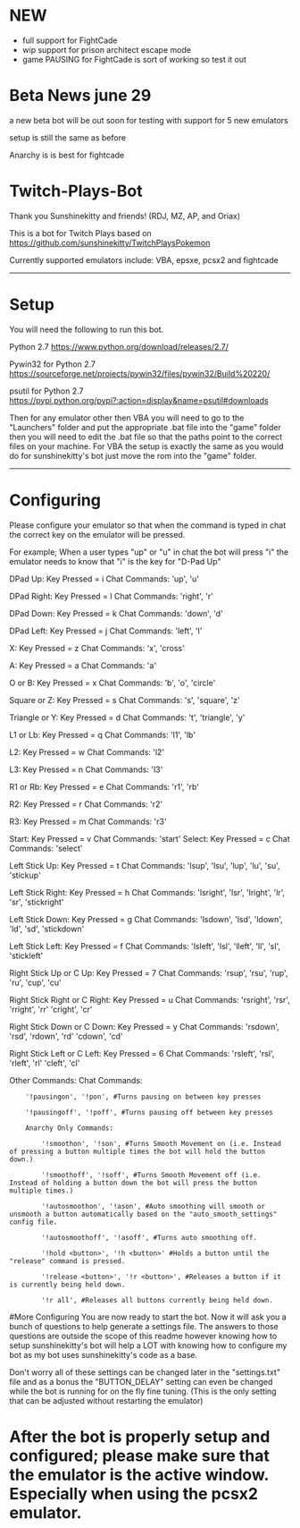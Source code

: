 
# NEW

* full support for FightCade
* wip support for prison architect escape mode
* game PAUSING for FightCade is sort of working so test it out 


# Beta News june 29
a new beta bot will be out soon for testing with support for 5 new emulators 

setup is still the same as before

Anarchy is is best for fightcade

# Twitch-Plays-Bot

Thank you Sunshinekitty and friends! (RDJ, MZ, AP, and Oriax)

This is a bot for Twitch Plays based on https://github.com/sunshinekitty/TwitchPlaysPokemon

Currently supported emulators include:
VBA,
epsxe,
pcsx2
and fightcade

--------------------------
# Setup
You will need the following to run this bot.

Python 2.7
https://www.python.org/download/releases/2.7/

Pywin32 for Python 2.7
https://sourceforge.net/projects/pywin32/files/pywin32/Build%20220/

psutil for Python 2.7
https://pypi.python.org/pypi?:action=display&name=psutil#downloads


Then for any emulator other then VBA you will need to go to the "Launchers" folder and put the appropriate .bat file into the "game" folder then you will need to edit the .bat file so that the paths point to the correct files on your machine. For VBA the setup is exactly the same as you would do for sunshinekitty's bot just move the rom into the "game" folder.

----------------------

# Configuring
Please configure your emulator so that when the command is typed in chat the correct key on the emulator will be pressed.

For example; When a user types "up" or "u" in chat the bot will press "i" the emulator needs to know that "i" is the key for "D-Pad Up"

DPad Up:
	Key Pressed = i
	Chat Commands:
		'up', 
		'u'
		
DPad Right:
	Key Pressed = l
	Chat Commands:
		'right', 
		'r'

DPad Down:
	Key Pressed = k
	Chat Commands:
		'down', 
		'd'
	
DPad Left:
	Key Pressed = j
	Chat Commands:
		'left', 
		'l'
	
X:
	Key Pressed = z
	Chat Commands:
		'x', 
		'cross'
		
A:
	Key Pressed = a
	Chat Commands:
		'a'
		
		
O or B:
	Key Pressed = x
	Chat Commands:
		'b', 
		'o', 
		'circle'

Square or Z:
	Key Pressed = s
	Chat Commands:
		's',
		'square',
		'z'

Triangle or Y:
	Key Pressed = d
	Chat Commands:
		't', 
		'triangle',
		'y'

L1 or Lb:
	Key Pressed = q
	Chat Commands:
		'l1',
		'lb'
		
L2:
	Key Pressed = w
	Chat Commands:
		'l2'
		
L3:
	Key Pressed = n
	Chat Commands:
		'l3'
		
R1 or Rb:
	Key Pressed = e
	Chat Commands:
		'r1',
		'rb'
		
R2:
	Key Pressed = r
	Chat Commands:
		'r2'
		
R3:
	Key Pressed = m
	Chat Commands:
		'r3'

Start:
	Key Pressed = v
	Chat Commands:
		'start'
Select:
	Key Pressed = c
	Chat Commands:
		'select'

Left Stick Up:
	Key Pressed = t
	Chat Commands:
		'lsup', 
		'lsu', 
		'lup', 
		'lu', 
		'su', 
		'stickup'

Left Stick Right:
	Key Pressed = h
	Chat Commands:
		'lsright', 
		'lsr', 
		'lright', 
		'lr', 
		'sr', 
		'stickright'

Left Stick Down:
	Key Pressed = g
	Chat Commands:
		'lsdown', 
		'lsd', 
		'ldown', 
		'ld', 
		'sd', 
		'stickdown'
		
Left Stick Left:
	Key Pressed = f
	Chat Commands:
		'lsleft', 
		'lsl', 
		'lleft', 
		'll', 
		'sl', 
		'stickleft'

Right Stick Up or C Up:
	Key Pressed = 7
	Chat Commands:
		'rsup', 
		'rsu', 
		'rup', 
		'ru',
		'cup',
		'cu'
		
Right Stick Right or C Right:
	Key Pressed = u
	Chat Commands:
		'rsright', 
		'rsr', 
		'rright', 
		'rr'
		'cright',
		'cr'
		
Right Stick Down or C Down:
	Key Pressed = y
	Chat Commands:
		'rsdown', 
		'rsd', 
		'rdown', 
		'rd'
		'cdown',
		'cd'

Right Stick Left or C Left:
	Key Pressed = 6
	Chat Commands:
		'rsleft', 
		'rsl', 
		'rleft', 
		'rl'
		'cleft',
		'cl'

Other Commands:
	Chat Commands:
	
		'!pausingon', '!pon', #Turns pausing on between key presses
		
		'!pausingoff', '!poff', #Turns pausing off between key presses
		
		Anarchy Only Commands:
		
			'!smoothon', '!son', #Turns Smooth Movement on (i.e. Instead of pressing a button multiple times the bot will hold the button down.)
			
			'!smoothoff', '!soff', #Turns Smooth Movement off (i.e. Instead of holding a button down the bot will press the button multiple times.)
			
			'!autosmoothon', '!ason', #Auto smoothing will smooth or unsmooth a button automatically based on the "auto_smooth_settings" config file.
			
			'!autosmoothoff', '!asoff', #Turns auto smoothing off.
			
			'!hold <button>', '!h <button>' #Holds a button until the "release" command is pressed.
			
			'!release <button>', '!r <button>', #Releases a button if it is currently being held down.
			
			'!r all', #Releases all buttons currently being held down.
			
#More Configuring
You are now ready to start the bot. Now it will ask you a bunch of questions to help generate a settings file. The answers to those questions are outside the scope of this readme however knowing how to setup sunshinekitty's bot will help a LOT with knowing how to configure my bot as my bot uses sunshinekitty's code as a base.

Don't worry all of these settings can be changed later in the "settings.txt" file and as a bonus the "BUTTON_DELAY" setting can even be changed while the bot is running for on the fly fine tuning. (This is the only setting that can be adjusted without restarting the emulator)
			
# After the bot is properly setup and configured; please make sure that the emulator is the active window. Especially when using the pcsx2 emulator.
